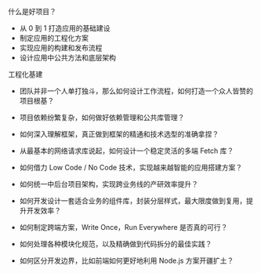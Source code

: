 什么是好项目？
* 从 0 到 1 打造应用的基础建设
* 制定应用的工程化方案
* 实现应用的构建和发布流程 
* 设计应用中公共方法和底层架构

工程化基建
* 团队并非一个人单打独斗，那么如何设计工作流程，如何打造一个众人皆赞的项目根基？

* 项目依赖纷繁复杂，如何做好依赖管理和公共库管理？

* 如何深入理解框架，真正做到框架的精通和技术选型的准确拿捏？

* 从最基本的网络请求库说起，如何设计一个稳定灵活的多端 Fetch 库？

* 如何借力 Low Code / No Code 技术，实现越来越智能的应用搭建方案？

* 如何统一中后台项目架构，实现跨业务线的产研效率提升？

* 如何开发设计一套适合业务的组件库，封装分层样式，最大限度做到复用，提升开发效率？

* 如何制定跨端方案，Write Once，Run Everywhere 是否真的可行？

* 如何处理各种模块化规范，以及精确做到代码拆分的最佳实践？

* 如何区分开发边界，比如前端如何更好地利用 Node.js 方案开疆扩土？